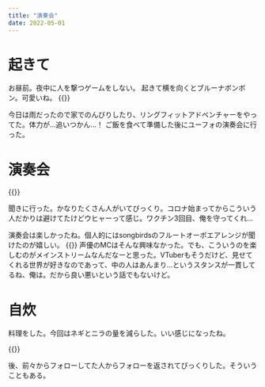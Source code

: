 ```yaml
---
title: "演奏会"
date: 2022-05-01
---
```


# 起きて
お昼前。夜中に人を撃つゲームをしない。
起きて横を向くとブルーナボンボン。可愛いね。
{{<tweet user="dango_bot" id="1520625052144009216">}}

今日は雨だったので家でのんびりしたり、リングフィットアドベンチャーをやってた。体力が...追いつかん...！
ご飯を食べて準備した後にユーフォの演奏会に行った。

# 演奏会
{{<tweet user="dango_bot" id="1520693439247302656">}}

聞きに行った。かなりたくさん人がいてびっくり。コロナ始まってからこういう人だかりは避けてたけどウヒャーって感じ。ワクチン3回目、俺を守ってくれ...

演奏会は楽しかったね。個人的にはsongbirdsのフルートオーボエアレンジが聞けたのが嬉しい。
{{<youtube f8D9-sa2piI>}}
声優のMCはそんな興味なかった。でも、こういうのを楽しむのがメインストリームなんだなーと思った。VTuberもそうだけど、見せてくれる世界が好きなのであって、中の人はあんまり...というスタンスが一貫してるね、俺は。だから良い悪いという話でもないけど。

# 自炊
料理をした。今回はネギとニラの量を減らした。いい感じになったね。

{{<tweet user="dango_bot" id="1520775966720937989">}}

後、前々からフォローしてた人からフォローを返されてびっくりした。そういうこともある。